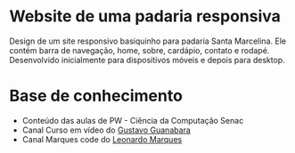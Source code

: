 # Website de uma padaria responsiva

Design de um site responsivo basiquinho para padaria Santa Marcelina. Ele contém barra de navegação, home, sobre, cardápio, contato e rodapé.
Desenvolvido inicialmente para dispositivos móveis e depois para desktop.

# Base de conhecimento
- Conteúdo das aulas de PW - Ciência da Computação Senac
- Canal Curso em vídeo do [Gustavo Guanabara](https://www.youtube.com/c/CursoemVídeo)
- Canal Marques code do [Leonardo Marques](https://www.youtube.com/channel/UCEP0Q7AjxXq8MzEl1FcD-Iw)